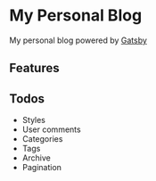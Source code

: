 # My Personal Blog
My personal blog powered by [Gatsby](https://github.com/gatsbyjs/gatsby)

## Features

## Todos
- Styles
- User comments
- Categories
- Tags
- Archive
- Pagination
